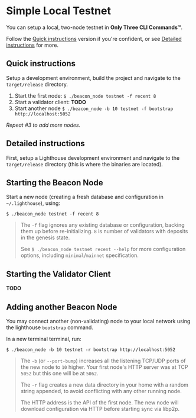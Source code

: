 # Simple Local Testnet

You can setup a local, two-node testnet in **Only Three CLI Commands™**.

Follow the [Quick instructions](#tldr) version if you're confident, or see
[Detailed instructions](#detail) for more.


## Quick instructions

Setup a development environment, build the project and navigate to the
`target/release` directory.

1. Start the first node: `$ ./beacon_node testnet -f recent 8`
1. Start a validator client: **TODO**
1. Start another node `$ ./beacon_node -b 10 testnet -f bootstrap http://localhost:5052`

_Repeat #3 to add more nodes._

## Detailed instructions

First, setup a Lighthouse development environment and navigate to the
`target/release` directory (this is where the binaries are located).

## Starting the Beacon Node

Start a new node (creating a fresh database and configuration in `~/.lighthouse`), using:

```
$ ./beacon_node testnet -f recent 8
```

> The `-f` flag ignores any existing database or configuration, backing them up
before re-initializing. `8` is number of validators with deposits in the
genesis state.
>
> See `$ ./beacon_node testnet recent --help` for more configuration options,
including `minimal`/`mainnet` specification.

## Starting the Validator Client

**TODO**

## Adding another Beacon Node

You may connect another (non-validating) node to your local network using the
lighthouse `bootstrap` command.

In a new terminal terminal, run:


```
$ ./beacon_node -b 10 testnet -r bootstrap http://localhost:5052
```

> The `-b` (or `--port-bump`) increases all the listening TCP/UDP ports of the
new node to `10` higher. Your first node's HTTP server was at TCP `5052` but
this one will be at `5062`.
>
> The `-r` flag creates a new data directory in your home with a random string
appended, to avoid conflicting with any other running node.
>
> The HTTP address is the API of the first node. The new node will download
configuration via HTTP before starting sync via libp2p.
